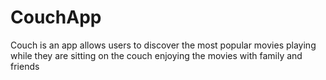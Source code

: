 # CouchApp
Couch is an app allows users to discover the most popular movies playing while they are sitting on the couch enjoying the movies with family and friends
